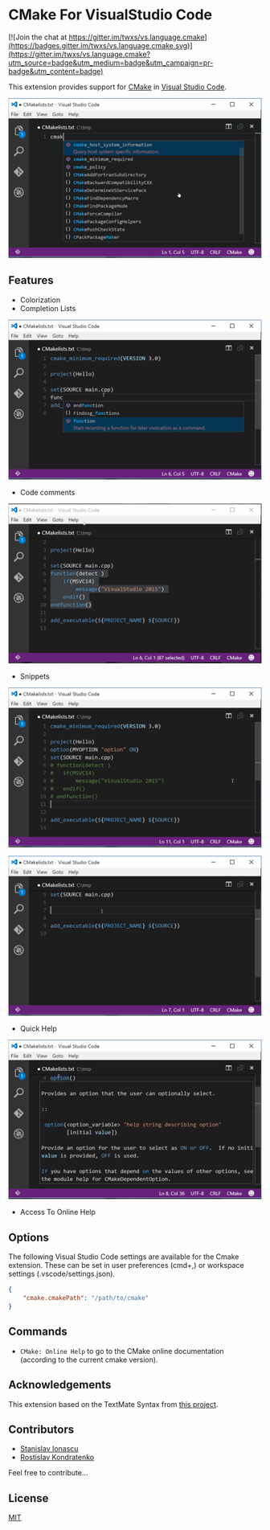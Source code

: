 # CMake For VisualStudio Code

[![Join the chat at https://gitter.im/twxs/vs.language.cmake](https://badges.gitter.im/twxs/vs.language.cmake.svg)](https://gitter.im/twxs/vs.language.cmake?utm_source=badge&utm_medium=badge&utm_campaign=pr-badge&utm_content=badge)

This extension provides support for [CMake](http://www.cmake.org/) in [Visual Studio Code](https://code.visualstudio.com/).

![screencast](data/images/cmake1.gif)

## Features

- Colorization
- Completion Lists

![completion](data/images/cmake2.gif)

- Code comments

![comment](data/images/cmake3.gif)

- Snippets

![find_package](data/images/cmake5.gif)

![include](data/images/cmake6.gif)

- Quick Help

![tooltip](data/images/cmake4.gif)

- Access To Online Help

## Options

The following Visual Studio Code settings are available for the Cmake extension. These can be set in user preferences (cmd+,) or workspace settings (.vscode/settings.json).

```json
{
    "cmake.cmakePath": "/path/to/cmake"
}
```

## Commands

- `CMake: Online Help` to go to the CMake online documentation (according to the current cmake version).

## Acknowledgements

This extension based on the TextMate Syntax from [this project](https://github.com/zyxar/Sublime-CMakeLists).

## Contributors

- [Stanislav Ionascu](https://github.com/stanionascu)
- [Rostislav Kondratenko](https://github.com/rkondratenko)

Feel free to contribute...

## License

[MIT](LICENSE)
